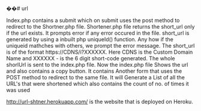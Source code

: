 ��# url

Index.php contains a submit which on submit uses the post method to redirect to the Shortner.php file.
Shortener.php file returns the short_url only if the url exists. It prompts error if any error occured in the file.
short_url is generated by using a inbuilt php uniqueId() function. Any how if the uniqueid mathches with others, we prompt the error message.
The short_url is of the format https://CDNS/i?XXXXXX. Here CDNS is the Custom Domain Name and XXXXXX - is the 6 digit short-code generated.
The whole shorlUrl is sent to the index.php file. Now the index.php file Shows the url and also contains a copy button. 
It contains Another form that uses the POST method to redirect to the same file.
It will Generate a List of all the URL's that were shortened which also contains the count of no. of times it was used


http://url-shtner.herokuapp.com/ is the website that is deployed on Heroku.
